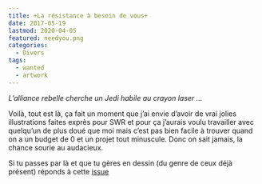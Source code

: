 ```yaml
---
title: +La résistance à besoin de vous+
date: 2017-05-19
lastmod: 2020-04-05
featured: needyou.png
categories:
  - Divers
tags:
  - wanted
  - artwork
---
```


*L’alliance rebelle cherche un Jedi habile au crayon laser ...*

Voilà, tout est là, ça fait un moment que j’ai envie d’avoir de vrai jolies illustrations faites exprès pour SWR et pour ça j’aurais voulu travailler avec quelqu’un de plus doué que moi mais c’est pas bien facile à trouver quand on a un budget de 0 et un projet tout minuscule. Donc on sait jamais, la chance sourie au audacieux. 

Si tu passes par là et que tu gères en dessin (du genre de ceux déjà présent) réponds à cette [issue](https://framagit.org/sw-redemption/sw-redemption.frama.io/issues/1)